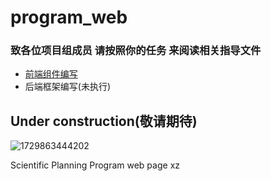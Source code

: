 # program_web

### 致各位项目组成员 请按照你的任务 来阅读相关指导文件

- [前端组件编写](/codesource-vue/README.md)
- 后端框架编写(未执行)


## Under construction(敬请期待)

![1729863444202](images/README/1729863444202.png)

Scientific Planning Program web page
xz